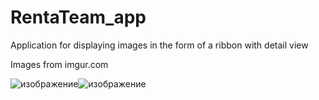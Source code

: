 # RentaTeam_app

Application for displaying images in the form of a ribbon with detail view

Images from imgur.com

![изображение](https://user-images.githubusercontent.com/3084720/132675249-2c5548a8-989a-406a-9c8f-18c8f8b7af91.png)![изображение](https://user-images.githubusercontent.com/3084720/132675134-f8448592-412c-4d17-ad8e-fcecfa5f0fbc.png)





